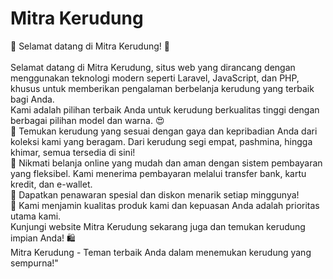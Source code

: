 # **Mitra Kerudung**

🌟 Selamat datang di Mitra Kerudung! 🌟<br><br>
Selamat datang di Mitra Kerudung, situs web yang dirancang dengan menggunakan teknologi modern seperti Laravel, JavaScript, dan PHP, khusus untuk memberikan pengalaman berbelanja kerudung yang terbaik bagi Anda.<br>
Kami adalah pilihan terbaik Anda untuk kerudung berkualitas tinggi dengan berbagai pilihan model dan warna. 😍<br>
🔹 Temukan kerudung yang sesuai dengan gaya dan kepribadian Anda dari koleksi kami yang beragam. Dari kerudung segi empat, pashmina, hingga khimar, semua tersedia di sini!<br>
🔹 Nikmati belanja online yang mudah dan aman dengan sistem pembayaran yang fleksibel. Kami menerima pembayaran melalui transfer bank, kartu kredit, dan e-wallet.<br>
🔹 Dapatkan penawaran spesial dan diskon menarik setiap minggunya!<br>
🔹 Kami menjamin kualitas produk kami dan kepuasan Anda adalah prioritas utama kami.<br>
Kunjungi website Mitra Kerudung sekarang juga dan temukan kerudung impian Anda! 🛍️<br>
Mitra Kerudung - Teman terbaik Anda dalam menemukan kerudung yang sempurna!"
